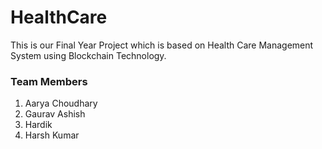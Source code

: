 # HealthCare

This is our Final Year Project which is based on Health Care Management System using Blockchain Technology.

### Team Members 
1. Aarya Choudhary
2. Gaurav Ashish
3. Hardik 
4. Harsh Kumar
